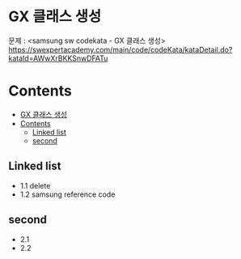 # GX 클래스 생성

문제 : <samsung sw codekata - GX 클래스 생성> <br/>
<https://swexpertacademy.com/main/code/codeKata/kataDetail.do?kataId=AWwXrBKKSnwDFATu>


# Contents

- [GX 클래스 생성](#gx-%ed%81%b4%eb%9e%98%ec%8a%a4-%ec%83%9d%ec%84%b1)
- [Contents](#contents)
  - [Linked list](#linked-list)
  - [second](#second)

## Linked list

- 1.1 delete
- 1.2 samsung reference code

## second

- 2.1
- 2.2